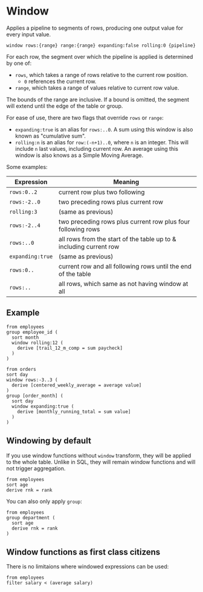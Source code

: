# Window

Applies a pipeline to segments of rows, producing one output value for every
input value.

```prql_no_test
window rows:{range} range:{range} expanding:false rolling:0 {pipeline}
```

For each row, the segment over which the pipeline is applied is determined by
one of:

- `rows`, which takes a range of rows relative to the current row position.
  - `0` references the current row.
- `range`, which takes a range of values relative to current row value.

The bounds of the range are inclusive. If a bound is omitted, the segment will
extend until the edge of the table or group.

<!-- TODO: rows vs range example, with visualization -->

For ease of use, there are two flags that override `rows` or `range`:

- `expanding:true` is an alias for `rows:..0`. A sum using this window is also
  known as "cumulative sum".
- `rolling:n` is an alias for `row:(-n+1)..0`, where `n` is an integer. This
  will include `n` last values, including current row. An average using this
  window is also knows as a Simple Moving Average.

Some examples:

| Expression       | Meaning                                                            |
| ---------------- | ------------------------------------------------------------------ |
| `rows:0..2`      | current row plus two following                                     |
| `rows:-2..0`     | two preceding rows plus current row                                |
| `rolling:3`      | (same as previous)                                                 |
| `rows:-2..4`     | two preceding rows plus current row plus four following rows       |
| `rows:..0`       | all rows from the start of the table up to & including current row |
| `expanding:true` | (same as previous)                                                 |
| `rows:0..`       | current row and all following rows until the end of the table      |
| `rows:..`        | all rows, which same as not having window at all                   |

## Example

```prql
from employees
group employee_id (
  sort month
  window rolling:12 (
    derive [trail_12_m_comp = sum paycheck]
  )
)
```

```prql
from orders
sort day
window rows:-3..3 (
  derive [centered_weekly_average = average value]
)
group [order_month] (
  sort day
  window expanding:true (
    derive [monthly_running_total = sum value]
  )
)
```

## Windowing by default

If you use window functions without `window` transform, they will be applied to the whole table. Unlike in SQL, they will remain window functions and will not trigger aggregation.

```prql
from employees
sort age
derive rnk = rank
```

You can also only apply `group`:
```prql
from employees
group department (
  sort age
  derive rnk = rank
)
```

## Window functions as first class citizens

There is no limitaions where windowed expressions can be used:
```prql
from employees
filter salary < (average salary)
```
